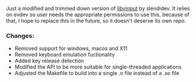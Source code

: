 Just a modified and trimmed down version of [libvinput](https://github.com/slendidev/libvinput) by slendidev. It relies on evdev so user needs the 
appropriate permissions to use this, because of that,
I hope to replace this in the future, so it doesn't
deserve its own repo.

### Changes:
- Removed support for windows, macos and X11
- Removed keyboard emulation fuctionality
- Added key release detection
- Modified the API to be more suitable for single-threaded applications
- Adjusted the Makefile to build into a single .o file instead of a .so file